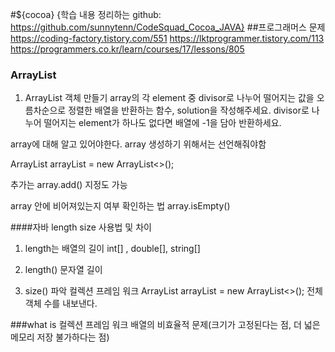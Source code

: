 #${cocoa}
{학습 내용 정리하는 github: https://github.com/sunnytenn/CodeSquad_Cocoa_JAVA}
##프로그래머스 문제 
https://coding-factory.tistory.com/551
https://lktprogrammer.tistory.com/113
https://programmers.co.kr/learn/courses/17/lessons/805

### ArrayList 
1. ArrayList 객체 만들기 
array의 각 element 중 divisor로 나누어 떨어지는 값을 오름차순으로 정렬한 배열을 반환하는 함수, solution을 작성해주세요.
divisor로 나누어 떨어지는 element가 하나도 없다면 배열에 -1을 담아 반환하세요.

array에 대해 알고 있어야한다.
array 생성하기 위해서는 선언해줘야함 

ArrayList<Integer> arrayList = new ArrayList<>();

추가는 array.add()
지정도 가능

array 안에 비어져있는지 여부 확인하는 법 
array.isEmpty()


####자바 length size 사용법 및 차이 
1. length는 배열의 길이 
int[] , double[], string[]

2. length() 문자열 길이

3. size() 파악 컬렉션 프레임 워크
ArrayList<Integer> arrayList = new ArrayList<>();
전체 객체 수를 내보낸다. 

###what is 컬렉션 프레임 워크 
배열의 비효율적 문제(크기가 고정된다는 점, 더 넓은 메모리 저장 불가하다는 점)
